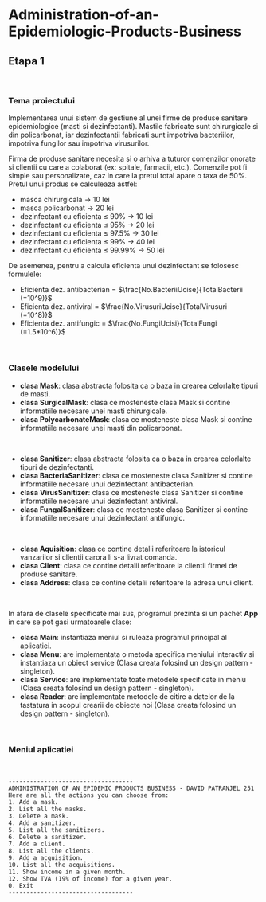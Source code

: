# Administration-of-an-Epidemiologic-Products-Business
## **Etapa 1**

<br>

### **Tema proiectului**
Implementarea unui sistem de gestiune al unei firme de produse sanitare epidemiologice (masti si dezinfectanti). Mastile fabricate sunt chirurgicale si din policarbonat, iar dezinfectantii fabricati sunt impotriva bacteriilor, impotriva fungilor sau impotriva virusurilor.

Firma de produse sanitare necesita si o arhiva a tuturor comenzilor onorate si clientii cu care a colaborat (ex: spitale, farmacii, etc.). Comenzile pot fi simple sau personalizate, caz in care la pretul total apare o taxa de 50%. Pretul unui produs se calculeaza astfel:

- masca chirurgicala -> 10 lei
- masca policarbonat -> 20 lei
- dezinfectant cu eficienta $\le$ 90% -> 10 lei
- dezinfectant cu eficienta $\le$ 95% -> 20 lei
- dezinfectant cu eficienta $\le$ 97.5% -> 30 lei
- dezinfectant cu eficienta $\le$ 99% -> 40 lei
- dezinfectant cu eficienta $\le$ 99.99% -> 50 lei

De asemenea, pentru a calcula eficienta unui dezinfectant se folosesc formulele:

- Eficienta dez. antibacterian = $\frac{No.BacteriiUcise}{TotalBacterii (=10^9)}$ 
- Eficienta dez. antiviral = $\frac{No.VirusuriUcise}{TotalVirusuri (=10^8)}$ 
- Eficienta dez. antifungic = $\frac{No.FungiUcisi}{TotalFungi (=1.5*10^6)}$ 

<br>

### **Clasele modelului**
- **clasa Mask**: clasa abstracta folosita ca o baza in crearea celorlalte tipuri de masti.
- **clasa SurgicalMask**: clasa ce mosteneste clasa Mask si contine informatiile necesare unei masti chirurgicale.
- **clasa PolycarbonateMask**: clasa ce mosteneste clasa Mask si contine informatiile necesare unei masti din policarbonat.

<br>

- **clasa Sanitizer**: clasa abstracta folosita ca o baza in crearea celorlalte tipuri de dezinfectanti.
- **clasa BacteriaSanitizer**: clasa ce mosteneste clasa Sanitizer si contine informatiile necesare unui dezinfectant antibacterian.
- **clasa VirusSanitizer**: clasa ce mosteneste clasa Sanitizer si contine informatiile necesare unui dezinfectant antiviral.
- **clasa FungalSanitizer**: clasa ce mosteneste clasa Sanitizer si contine informatiile necesare unui dezinfectant antifungic.

<br>

- **clasa Aquisition**: clasa ce contine detalii referitoare la istoricul vanzarilor si clientii carora li s-a livrat comanda.
- **clasa Client**: clasa ce contine detalii referitoare la clientii firmei de produse sanitare.
- **clasa Address**: clasa ce contine detalii referitoare la adresa unui client.

<br>

In afara de clasele specificate mai sus, programul prezinta si un pachet **App** in care se pot gasi urmatoarele clase:
- **clasa Main**: instantiaza meniul si ruleaza programul principal al aplicatiei.
- **clasa Menu**: are implementata o metoda specifica meniului interactiv si instantiaza un obiect service (Clasa creata folosind un design pattern - singleton).
- **clasa Service**: are implementate toate metodele specificate in meniu (Clasa creata folosind un design pattern - singleton).
- **clasa Reader**: are implementate metodele de citire a datelor de la tastatura in scopul crearii de obiecte noi (Clasa creata folosind un design pattern - singleton).

<br>

### **Meniul aplicatiei**

<br>

```
-----------------------------------
ADMINISTRATION OF AN EPIDEMIC PRODUCTS BUSINESS - DAVID PATRANJEL 251
Here are all the actions you can choose from:
1. Add a mask.
2. List all the masks.
3. Delete a mask.
4. Add a sanitizer.
5. List all the sanitizers.
6. Delete a sanitizer.
7. Add a client.
8. List all the clients.
9. Add a acquisition.
10. List all the acquisitions.
11. Show income in a given month.
12. Show TVA (19% of income) for a given year.
0. Exit
-----------------------------------
```